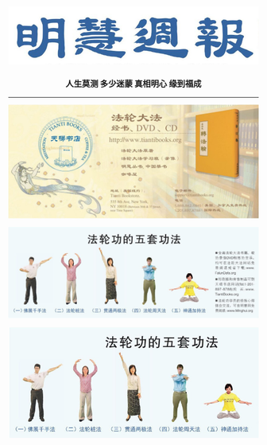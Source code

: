 
<div align=center>
<img src="images/140709.jpg" width=680>
</div>

<div align="center"><h3>人生莫测 多少迷蒙 真相明心 缘到福成</h3></div>
<hr>
<div align=center>
<img src="images/142500.jpg" width=880>
</div>
<p></p>
<div align=center>
<img src="images/214546.jpg" width=880>
</div>
<p></p>
<div align=center>
<img src="images/2018-06-07_144713.jpg" width=880>
</div>
<p></p>
